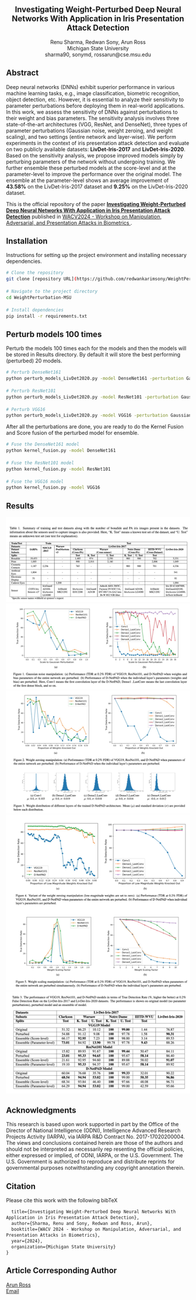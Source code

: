 



<h2 align="center">
Investigating Weight-Perturbed Deep Neural Networks With Application in Iris Presentation Attack Detection
</h2>
<p align="center">
  Renu Sharma, Redwan Sony, Arun Ross<br>
Michigan State University<br>
sharma90, sonymd, rossarun@cse.msu.edu
</p>

## Abstract
Deep neural networks (DNNs) exhibit superior performance in various machine learning tasks, e.g., image classification, biometric recognition, object detection, etc. However, it is essential to analyze their sensitivity to parameter perturbations before deploying them in real-world applications. In this work, we assess the sensitivity of DNNs against perturbations to their weight and bias parameters. The sensitivity analysis involves three state-of-the-art architectures (VGG, ResNet, and DenseNet), three types of parameter perturbations (Gaussian noise, weight zeroing, and weight scaling), and two settings (entire network and layer-wise). We perform experiments in the context of iris presentation attack detection and evaluate on two publicly available datasets: **LivDet-Iris-2017** and **LivDet-Iris-2020**. Based on the sensitivity analysis, we propose improved models simply by perturbing parameters of the network without undergoing training. We further ensemble these perturbed models at the score-level and at the parameter-level to improve the performance over the original model. The ensemble at the parameter-level shows an average improvement of **43.58%** on the LivDet-Iris-2017 dataset and **9.25%** on the LivDet-Iris-2020 dataset.


This is the official repository of the paper **[Investigating Weight-Perturbed Deep Neural Networks With Application in Iris Presentation Attack Detection](tbd.com)** published in [WACV2024 - Workshop on Manipulation, Adversarial, and Presentation Attacks in Biometrics ](https://sites.google.com/view/wacv2024-map-a). 

## Installation
Instructions for setting up the project environment and installing necessary dependencies.

```bash
# Clone the repository
git clone [repository URL](https://github.com/redwankarimsony/WeightPerturbation-MSU)

# Navigate to the project directory
cd WeightPerturbation-MSU

# Install dependencies
pip install -r requirements.txt
```


## Perturb models 100 times
Perturb the models 100 times each for the models and then the models will be stored in Results directory. By default it will store the best performing (perturbed) 20 models.
```bash
# Perturb DenseNet161
python perturb_models_LivDet2020.py -model DenseNet161 -perturbation GaussianNoise -perturbationSetup Entire -nmodels 100 -keep_best 20

# Perturb ResNet101
python perturb_models_LivDet2020.py -model ResNet101 -perturbation GaussianNoise -perturbationSetup Entire -nmodels 100 -keep_best 20

# Perturb VGG16
python perturb_models_LivDet2020.py -model VGG16 -perturbation GaussianNoise -perturbationSetup Entire -nmodels 100 -keep_best 20
```


After all the perturbations are done, you are ready to do the Kernel Fusion and Score fusion of the perturbed model for ensemble. 

```bash
# Fuse the DenseNet161 model
python kernel_fusion.py -model DenseNet161

# Fuse the ResNet101 model
python kernel_fusion.py -model ResNet101

# Fuse the VGG16 model
python kernel_fusion.py -model VGG16
```

## Results
![](Results/from-paper/1.png)
![](Results/from-paper/2.png)
![!](Results/from-paper/3.png)
![!](Results/from-paper/4.png)
![!](Results/from-paper/5.png)


## Acknowledgments
This research is based upon work supported in part by the Office of the Director of National Intelligence (ODNI), Intelligence Advanced Research Projects Activity (IARPA), via IARPA R&D Contract No. 2017-17020200004. The views and conclusions contained herein are those of the authors and should not be interpreted as necessarily rep resenting the official policies, either expressed or implied, of ODNI, IARPA, or the U.S. Government. The U.S. Government is authorized to reproduce and distribute reprints for governmental purposes notwithstanding any copyright annotation therein.



## Citation
Please cite this work with the following bibTeX
```@inproceedings{sharma2024investigating,
  title={Investigating Weight-Perturbed Deep Neural Networks With Application in Iris Presentation Attack Detection},
  author={Sharma, Renu and Sony, Redwan and Ross, Arun},
  booktitle={WACV 2024 - Workshop on Manipulation, Adversarial, and Presentation Attacks in Biometrics},
  year={2024},
  organization={Michigan State University}
}
```

## Article Corresponding Author
[Arun Ross](https://www.egr.msu.edu/people/profile/rossarun)\
[Email](rossarun@cse.msu.edu)

